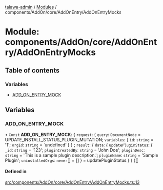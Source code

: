 [talawa-admin](../README.md) / [Modules](../modules.md) / components/AddOn/core/AddOnEntry/AddOnEntryMocks

# Module: components/AddOn/core/AddOnEntry/AddOnEntryMocks

## Table of contents

### Variables

- [ADD\_ON\_ENTRY\_MOCK](components_AddOn_core_AddOnEntry_AddOnEntryMocks.md#add_on_entry_mock)

## Variables

### ADD\_ON\_ENTRY\_MOCK

• `Const` **ADD\_ON\_ENTRY\_MOCK**: \{ `request`: \{ `query`: `DocumentNode` = UPDATE\_INSTALL\_STATUS\_PLUGIN\_MUTATION; `variables`: \{ `id`: `string` = '1'; `orgId`: `string` = 'undefined' \}  \} ; `result`: \{ `data`: \{ `updatePluginStatus`: \{ `_id`: `string` = '123'; `pluginCreatedBy`: `string` = 'John Doe'; `pluginDesc`: `string` = 'This is a sample plugin description.'; `pluginName`: `string` = 'Sample Plugin'; `uninstalledOrgs`: `never`[] = [] \} = updatePluginStatus \}  \}  \}[]

#### Defined in

[src/components/AddOn/core/AddOnEntry/AddOnEntryMocks.ts:13](https://github.com/Shubh152/talawa-admin/blob/c97e96f/src/components/AddOn/core/AddOnEntry/AddOnEntryMocks.ts#L13)
